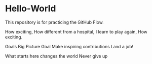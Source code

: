 # Hello-World
This repository is for practicing the GitHub Flow.

How exciting,
How different from a hospital,
I learn to play again,
How exciting.

Goals
Big Picture Goal
Make inspiring contributions 
Land a job!

What starts here changes the world
Never give up


